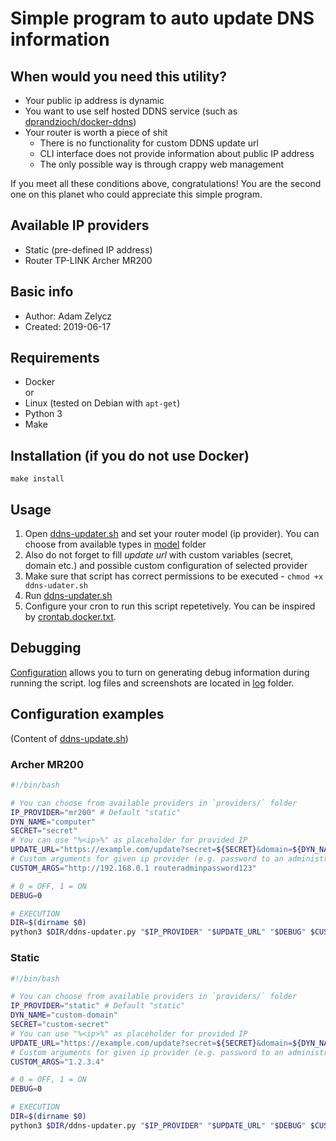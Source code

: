 # Simple program to auto update DNS information

## When would you need this utility?
- Your public ip address is dynamic
- You want to use self hosted DDNS service (such as
[dprandzioch/docker-ddns](https://github.com/dprandzioch/docker-ddns))
- Your router is worth a piece of shit
    - There is no functionality for custom DDNS update url
    - CLI interface does not provide information about public IP address
    - The only possible way is through crappy web management

If you meet all these conditions above, congratulations!
You are the second one on this planet who could appreciate this simple program.

## Available IP providers
- Static (pre-defined IP address)
- Router TP-LINK Archer MR200

## Basic info

- Author: Adam Zelycz
- Created: 2019-06-17

## Requirements

- Docker  
or
- Linux (tested on Debian with `apt-get`)
- Python 3
- Make

## Installation (if you do not use Docker)

`make install`

## Usage

1. Open [ddns-updater.sh](ddns-updater.sh) and set your router model (ip provider). You can choose
from available types in [model](providers) folder
2. Also do not forget to fill _update url_ with custom variables (secret, domain etc.) and
possible custom configuration of selected provider
3. Make sure that script has correct permissions to be
executed - `chmod +x ddns-udater.sh`
4. Run [ddns-updater.sh](ddns-updater.sh)
5. Configure your cron to run this script repetetively.
You can be inspired by [crontab.docker.txt](crontab.docker.txt).

## Debugging

[Configuration](ddns-updater.sh) allows you to turn on generating debug information
during running the script. log files and screenshots are located in [log](log) folder. 

## Configuration examples
(Content of [ddns-update.sh](ddns-updater.sh))
### Archer MR200
```bash
#!/bin/bash

# You can choose from available providers in `providers/` folder
IP_PROVIDER="mr200" # Default "static"
DYN_NAME="computer"
SECRET="secret"
# You can use "%<ip>%" as placeholder for provided IP
UPDATE_URL="https://example.com/update?secret=${SECRET}&domain=${DYN_NAME}&addr=%<ip>%"
# Custom arguments for given ip provider (e.g. password to an administration or static IP for "static" provider)
CUSTOM_ARGS="http://192.168.0.1 routeradminpassword123"

# 0 = OFF, 1 = ON
DEBUG=0

# EXECUTION
DIR=$(dirname $0)
python3 $DIR/ddns-updater.py "$IP_PROVIDER" "$UPDATE_URL" "$DEBUG" $CUSTOM_ARGS

```


### Static
```bash
#!/bin/bash

# You can choose from available providers in `providers/` folder
IP_PROVIDER="static" # Default "static"
DYN_NAME="custom-domain"
SECRET="custom-secret"
# You can use "%<ip>%" as placeholder for provided IP
UPDATE_URL="https://example.com/update?secret=${SECRET}&domain=${DYN_NAME}&addr=%<ip>%"
# Custom arguments for given ip provider (e.g. password to an administration or static IP for "static" provider)
CUSTOM_ARGS="1.2.3.4"

# 0 = OFF, 1 = ON
DEBUG=0

# EXECUTION
DIR=$(dirname $0)
python3 $DIR/ddns-updater.py "$IP_PROVIDER" "$UPDATE_URL" "$DEBUG" $CUSTOM_ARGS

```
